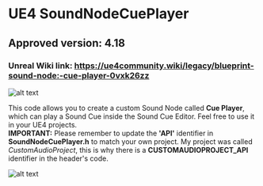 # UE4 SoundNodeCuePlayer
## Approved version: 4.18
### Unreal Wiki link: https://ue4community.wiki/legacy/blueprint-sound-node:-cue-player-0vxk26zz

![alt text](https://i.snag.gy/cGxrAK.jpg)

This code allows you to create a custom Sound Node called __Cue Player__, which can play a Sound Cue inside the Sound Cue Editor. Feel free to use it in your UE4 projects. <br>
__IMPORTANT:__ Please remember to update the __'API'__ identifier in __SoundNodeCuePlayer.h__ to match your own project. My project was called _CustomAudioProject_, this is why there is a __CUSTOMAUDIOPROJECT_API__ identifier in the header's code.

![alt text](https://i.snag.gy/0VWdqY.jpg)
